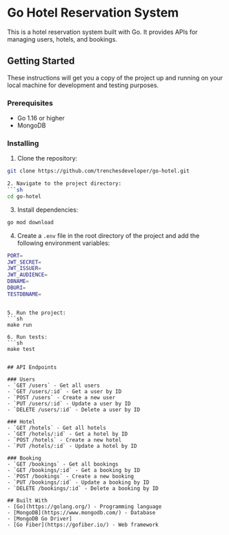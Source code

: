 # Go Hotel Reservation System

This is a hotel reservation system built with Go. It provides APIs for managing users, hotels, and bookings.

## Getting Started

These instructions will get you a copy of the project up and running on your local machine for development and testing purposes.

### Prerequisites

- Go 1.16 or higher
- MongoDB

### Installing

1. Clone the repository:
```sh
git clone https://github.com/trenchesdeveloper/go-hotel.git

2. Navigate to the project directory:
```sh
cd go-hotel
```

3. Install dependencies:
```sh
go mod download
```

4. Create a `.env` file in the root directory of the project and add the following environment variables:
```sh
PORT=
JWT_SECRET=
JWT_ISSUER=
JWT_AUDIENCE=
DBNAME=
DBURI=
TESTDBNAME=
```
```

5. Run the project:
```sh
make run
```
```
6. Run tests:
```sh
make test
```
```

## API Endpoints

### Users
- `GET /users` - Get all users
- `GET /users/:id` - Get a user by ID
- `POST /users` - Create a new user
- `PUT /users/:id` - Update a user by ID
- `DELETE /users/:id` - Delete a user by ID

### Hotel
- `GET /hotels` - Get all hotels
- `GET /hotels/:id` - Get a hotel by ID
- `POST /hotels` - Create a new hotel
- `PUT /hotels/:id` - Update a hotel by ID

### Booking
- `GET /bookings` - Get all bookings
- `GET /bookings/:id` - Get a booking by ID
- `POST /bookings` - Create a new booking
- `PUT /bookings/:id` - Update a booking by ID
- `DELETE /bookings/:id` - Delete a booking by ID

## Built With
- [Go](https://golang.org/) - Programming language
- [MongoDB](https://www.mongodb.com/) - Database
- [MongoDB Go Driver]
- [Go Fiber](https://gofiber.io/) - Web framework